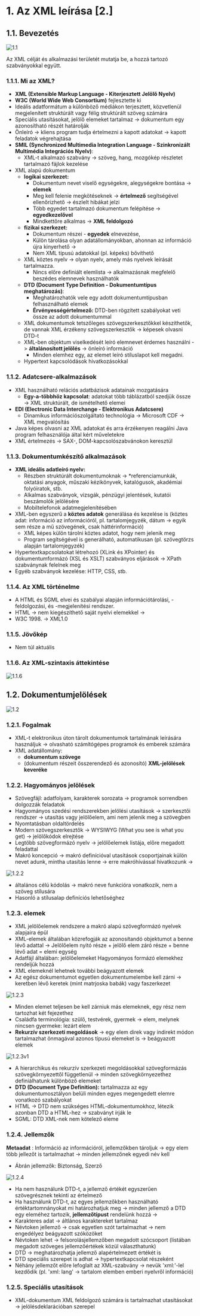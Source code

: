 # 1. Az XML leírása [2.]

## 1.1. Bevezetés

![1.1](images/1.1.png)

Az XML célját és alkalmazási területét mutatja be, a hozzá tartozó szabványokkal együtt.

### 1.1.1. Mi az XML?

* **XML (Extensible Markup Language - Kiterjesztett Jelölő Nyelv)**
* **W3C (World Wide Web Consortium)** fejlesztette ki
* Ideális adatformátum a különböző médiákon terjesztett, közvetlenül megjelenített struktúrált vagy félig struktúrált szöveg számára
* Speciális utasításokat, jelölő elemeket tartalmaz -> dokumentum egy azonosítható részét határolják
* Önleíró -> kliens program tudja értelmezni a kapott adatokat -> kapott feladatok végrehajtása
* **SMIL (Synchronized Multimedia Integration Language - Szinkronizált Multimédia Integrációs Nyelv)**:
  * XML-t alkalmazó szabvány -> szöveg, hang, mozgókép részletet tartalmazó fájlok kezelése
* XML alapú dokumentum
  * **logikai szerkezet:**
    * Dokumentum nevet viselő egységekre, alegységekre bontása -> **elemek**
    * Meg kell felenie megkötéseknek -> **értelmező** segítségével ellenőrizhető -> észlelt hibákat jelzi
    * Több egyedet tartalmazó dokumentum felépítése -> **egyedkezelővel**
    * Mindkettőre alkalmas -> **XML feldolgozó**
  * **fizikai szerkezet:**
    * Dokumentum részei - **egyedek** elnevezése,
    * Külön tárolása olyan adatállományokban, ahonnan az információ újra kinyerhető ->
    * Nem XML típusú adatokkal (pl. képeks) bővíthető
  * XML köztes nyelv -> olyan nyelv, amely más nyelvek leírását tartalmazza.
    * Nincs előre definiált elemlista -> alkalmazásnak megfelelő beszédes elemnevek használhatók
  * **DTD (Document Type Definition - Dokumentumtípus meghatározás)**:
    * Meghatározhatók vele egy adott dokumentumtípusban felhasználható elemek
    * **Érvényességértelmező:** DTD-ben rögzített szabályokat veti össze az adott dokumentummal
  * XML dokumentumok tetszőleges szövegszerkesztőkkel készíthetők, de vannak XML érzékeny szövegszerkesztők -> képesek olvasni DTD-t
  * XML-ben objektum viselkedését leíró elemnevet érdemes használni -> **általánosított jelölés** -> önleíró információ
    * Minden elemhez egy, az elemet leíró stíluslapot kell megadni.
  * Hypertext kapcsolódások hivatkozásokkal

### 1.1.2. Adatcsere-alkalmazások

* XML használható relációs adatbázisok adatainak mozgatására
  * **Egy-a-többhöz kapcsolat**: adatokat több táblázatból szedjük össze -> XML struktúrált, de ismételhető elemei
* **EDI (Electronic Data Interchange - Elektronikus Adatcsere)**
  * Dinamikus információszolgáltató technológia -> Microsoft CDF -> XML megvalósítás
* Java képes olvasni az XML adatokat és arra érzékenyen reagálni Java program felhasználója által kért műveletekre
* XML értelmezés -> SAX-, DOM-kapcsolószabvánokon keresztül

### 1.1.3. Dokumentumkészítő alkalmazások

* **XML ideális adatleíró nyelv:**
  * Részben struktúrált dokumentumoknak -> *referenciamunkák, oktatási anyagok, műszaki kézikönyvek, katalógusok, akadémiai folyóiratok, stb.
  * Alkalmas szabványok, vizsgák, pénzügyi jelentések, kutatói beszámolók jelölésére
  * Mobiltelefonok adatmegjelenítésében
* XML-ben egyszerű a **köztes adatok** generálása és kezelése is (köztes adat: információ az információról, pl. tartalomjegyzék, dátum -> egyik sem része a mű szövegének, csak háttérinformáció)
  * XML képes külön tárolni köztes adatot, hogy nem jelenik meg
  * Program segítségével is generálható, automatikusan (pl. szövegtörzs alapján tartalomjegyzék)
* Hypertextkapcsolatokat létrehozó (XLink és XPointer) és dokumentumformázó (XSL és XSLT) szabványos eljárások -> XPath szabványnak felelnek meg
* Egyéb szabványok kezelése: HTTP, CSS, stb.

### 1.1.4. Az XML történelme

* A HTML és SGML elvei és szabályai alapján információtárolási, -feldolgozási, és -megjelenítési rendszer.
* HTML -> nem kiegészíthető saját nyelvi elemekkel -> 
* W3C 1998. -> XML1.0

### 1.1.5. Jövőkép

* Nem túl aktuális

### 1.1.6. Az XML-szintaxis áttekintése

![1.1.6](images/1.1.6.jpg)

## 1.2. Dokumentumjelölések

![1.2](images/1.2.png)

### 1.2.1. Fogalmak

* XML-t elektronikus úton tárolt dokumentumok tartalmának leírására használjuk -> olvasható számítógépes programok és emberek számára
* XML adatállomány:
  * **dokumentum szövege**
  * (dokumentum részeit összerendező és azonosító) **XML-jelölések keveréke**

### 1.2.2. Hagyományos jelölések

* Szövegfájl: adatfolyam, karakterek sorozata -> programok sorrendben dolgozzák feladatok
* Hagyományos szedési rendszerekben jelölési utasítások -> szerkesztői rendszer -> utasítás vagy jelölőelem, ami nem jelenik meg a szövegben
* Nyomtatásban oldaltördelés
* Modern szövegszerkesztők -> WYSIWYG (What you see is what you get) -> jelölőkódok elrejtése
* Legtöbb szövegformázó nyelv -> jelölőelemek listája, előre megadott feladattal
* Makró koncepció -> makró definícióval utasítások csoportjainak külön nevet adunk, mintha utasítás lenne -> erre makróhívással hivatkozunk ->

![1.2.2](images/1.2.2.jpg)

* általános célú kódolás -> makró neve funkcióra vonatkozik, nem a szöveg stílusára
* Hasonló a stílusalap definíciós lehetőséghez

### 1.2.3. elemek

* XML jelölőelemek rendszere a makró alapú szövegformázó nyelvek alapjaira épül
* XML-elemek általában közrefogják az azonosítandó objektumot a benne lévő adattal -> Jelölőelem nyitó része + jelölő elem záró része + benne lévő adat = elemi egység
* Adatfájl általában: jelölőelemeket Hagyományos formázó elemekhez rendeljük hozzá
* XML elemeknél lehetnek további beágyazott elemek
* Az egész dokumentumot egyetlen dokumentumelembe kell zárni -> keretben lévő keretek (mint matrjoska babák) vagy faszerkezet

![1.2.3](images/1.2.3.jpg)

* Minden elemet teljesen be kell zárniuk más elemeknek, egy rész nem tartozhat két fejezethez
* Családfa terminológia: szülő, testvérek, gyermek -> elem, melynek nincsen gyermeke: lezárt elem
* **Rekurzív szerkezeti megoldások** -> egy elem direk vagy indirekt módon tartalmazhat önmagával azonos típusú elemeket is -> beágyazott elemek

![1.2.3v1](images/1.2.3v1.jpg)

* A hierarchikus és rekurzív szerkezeti megoldásokkal szövegformázás szövegkörnyezettől függetlenül -> minden szövegkörnyezethez definiálhatunk különböző elemeket
* **DTD (Document Type Definition):** tartalmazza az egy dokumentumosztályon belüli minden egyes megengedett elemre vonatkozó szabályokat
* HTML -> DTD nem szükséges HTML-dokumentumokhoz, létezik azonban DTD a HTML-hez -> szabványt írják le
* SGML: DTD XML-nek nem kötelező eleme

### 1.2.4. Jellemzők

**Metaadat** 
: Információ az információról, jellemzőkben tároljuk -> egy elem több jellezőt is tartalmazhat -> minden jellemzőnek egyedi név kell
* Ábrán jellemzők: Biztonság, Szerző

![1.2.4](images/1.2.4.jpg)

* Ha nem használunk DTD-t, a jellemző értékét egyszerűen szövegrésznek tekinti az értelmező
* Ha használunk DTD-t, az egyes jellemzőkben használható értéktartomnányokat mi határozhatjuk meg -> minden jellemző a DTD egy eleméhez tartozik, **jellemzőtípust** rendelünk hozzá ->
* Karakteres adat -> áltlános karaktereket tartalmaz
* Névtoken jellemző -> csak egyetlen szót tartalmazhat -> nem engedélyez beágyazott szóközöket
* Névtoken lehet -> felsorolásjellemzőben megadott szócsoport (listában megadott szöveges jellemzőértékek közül választhatunk)
* DTD -> meghatározhatja jellemző alapértelmezett értékét is
* DTD speciális szerepet is adhat -> hypertextkapcsolat részeként
* Néhány jellemzőt előre lefoglalt az XML-szabvány -> nevük 'xml:'-lel kezdődik (pl. 'xml: lang' -> tartalom elemben emberi nyelvről információ)

### 1.2.5. Speciális utasítások

* XML-dokumentum XML feldolgozó számára is tartalmazhat utasításokat -> jelölésdeklarációban szerepel